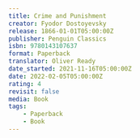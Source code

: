 ```yaml
---
title: Crime and Punishment
creator: Fyodor Dostoyevsky
release: 1866-01-01T05:00:00Z
publisher: Penguin Classics
isbn: 9780143107637
format: Paperback
translator: Oliver Ready
date_started: 2021-11-16T05:00:00Z
date: 2022-02-05T05:00:00Z
rating: 4
revisit: false
media: Book
tags:
    - Paperback
    - Book
---
```

